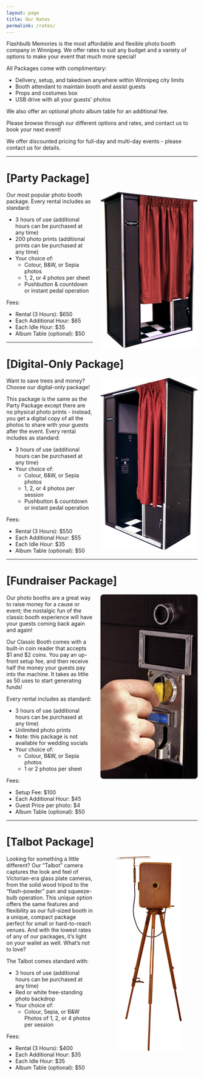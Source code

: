 ```yaml
---
layout: page
title: Our Rates
permalink: /rates/
---
```


Flashbulb Memories is the most affordable and flexible photo booth company in Winnipeg. We offer rates to suit any budget and a variety of options to make your event that much more special!

All Packages come with complimentary:

- Delivery, setup, and takedown anywhere within Winnipeg city limits
- Booth attendant to maintain booth and assist guests
- Props and costumes box
- USB drive with all your guests' photos

We also offer an optional photo album table for an additional fee.

Please browse through our different options and rates, and contact us to book your next event!

We offer discounted pricing for full-day and multi-day events - please contact us for details.

---

# [Party Package]

<div class="image" style="float:right; width:256px; margin-left:20px;"><img src="/r/i/var/rates_classic.png" alt-text="The Classic Booth"/></div>

Our most popular photo booth package. Every rental includes as standard:

- 3 hours of use (additional hours can be purchased at any time)
- 200 photo prints (additional prints can be purchased at any time)
- Your choice of:
	- Colour, B&W, or Sepia photos
	- 1, 2, or 4 photos per sheet
	- Pushbutton & countdown or instant pedal operation

Fees:

- Rental (3 Hours): $650
- Each Additional Hour: $65
- Each Idle Hour: $35
- Album Table (optional): $50

---
	
# [Digital-Only Package]

<div class="image" style="float:right; width:256px; margin-left:20px;"><img src="/r/i/var/home_main.png" alt-text="The Classic Booth"/></div>

Want to save trees and money? Choose our digital-only package!

This package is the same as the Party Package except there are no physical photo prints - instead, you get a digital copy of all the photos to share with your guests after the event. Every rental includes as standard:

- 3 hours of use (additional hours can be purchased at any time)
- Your choice of:
	- Colour, B&W, or Sepia photos
	- 1, 2, or 4 photos per session
	- Pushbutton & countdown or instant pedal operation

Fees:

- Rental (3 Hours): $550
- Each Additional Hour: $55
- Each Idle Hour: $35
- Album Table (optional): $50

---

# [Fundraiser Package]

<div class="image" style="float:right; width:256px; margin-left:20px;"><img src="/r/i/var/rates_fundraiser.png" style="border-radius:8px;" alt-text="Coin Operation"/></div>

Our photo booths are a great way to raise money for a cause or event; the nostalgic fun of the classic booth experience will have your guests coming back again and again!

Our Classic Booth comes with a built-in coin reader that accepts $1 and $2 coins. You pay an up-front setup fee, and then receive half the money your guests pay into the machine. It takes as little as 50 uses to start generating funds!

Every rental includes as standard:

- 3 hours of use (additional hours can be purchased at any time)
- Unlimited photo prints
- Note: this package is not available for wedding socials
- Your choice of:
	- Colour, B&W, or Sepia photos
	- 1 or 2 photos per sheet

Fees:

- Setup Fee: $100
- Each Additional Hour: $45
- Guest Price per photo: $4
- Album Table (optional): $50

---

# [Talbot Package]

<div class="image" style="float:right; width:172px; margin-left:20px; padding:0px 42px;"><img src="/r/i/var/talbot.png" alt-text="Talbot Camera"/></div>

Looking for something a little different? Our “Talbot” camera captures the look and feel of Victorian-era glass plate cameras, from the solid wood tripod to the “flash-powder” pan and squeeze-bulb operation. This unique option offers the same features and flexibility as our full-sized booth in a unique, compact package perfect for small or hard-to-reach venues. And with the lowest rates of any of our packages, it’s light on your wallet as well. What’s not to love?

The Talbot comes standard with:

- 3 hours of use (additional hours can be purchased at any time)
- Red or white free-standing photo backdrop
- Your choice of:
	- Colour, Sepia, or B&W Photos of 1, 2, or 4 photos per session
	
Fees:

- Rental (3 Hours): $400
- Each Additional Hour: $35
- Each Idle Hour: $35
- Album Table (optional): $50
